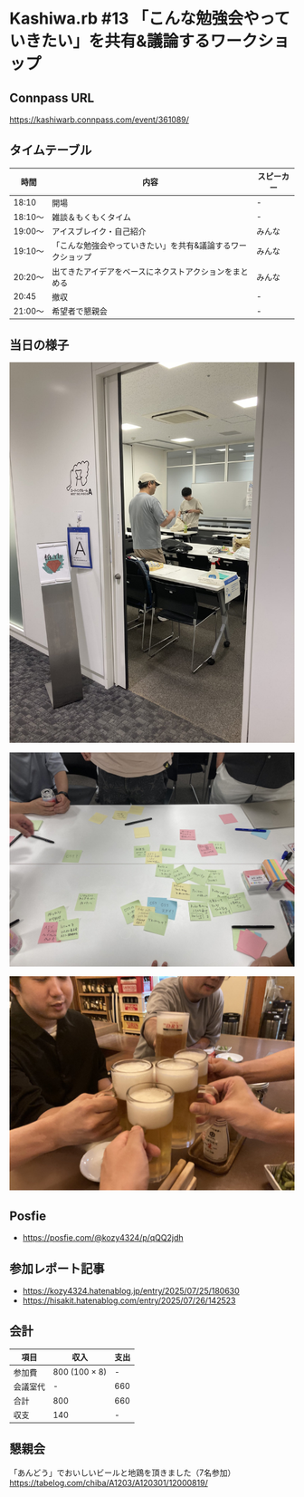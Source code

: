 # Kashiwa.rb #13 「こんな勉強会やっていきたい」を共有&議論するワークショップ

## Connpass URL

https://kashiwarb.connpass.com/event/361089/

## タイムテーブル

| 時間 | 内容 | スピーカー |
| --- | --- | --- |
| 18:10 | 開場 | - |
| 18:10〜	| 雑談＆もくもくタイム | - |
| 19:00〜	| アイスブレイク・自己紹介 | みんな |
| 19:10〜 | 「こんな勉強会やっていきたい」を共有&議論するワークショップ | みんな |
| 20:20〜 | 出てきたアイデアをベースにネクストアクションをまとめる | みんな |
| 20:45 | 撤収 | - |
| 21:00〜 | 希望者で懇親会 | - |

## 当日の様子

![](./photos/2025-07-24_001.jpg)

![](./photos/2025-07-24_002.jpg)

![](./photos/2025-07-24_003.jpg)

## Posfie

- https://posfie.com/@kozy4324/p/qQQ2jdh

## 参加レポート記事

- https://kozy4324.hatenablog.jp/entry/2025/07/25/180630
- https://hisakit.hatenablog.com/entry/2025/07/26/142523

## 会計

| 項目 | 収入 | 支出 |
| --- | --- | --- |
| 参加費 | 800 (100 × 8) | - |
| 会議室代 | - | 660 |
| 合計 | 800 | 660 |
| 収支 | 140 | - |

## 懇親会

「あんどう」でおいしいビールと地鶏を頂きました（7名参加）
https://tabelog.com/chiba/A1203/A120301/12000819/
